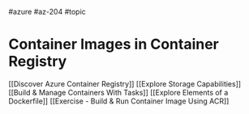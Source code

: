 #azure #az-204 #topic

# Container Images in Container Registry
[[Discover Azure Container Registry]]
[[Explore Storage Capabilities]]
[[Build & Manage Containers With Tasks]]
[[Explore Elements of a Dockerfile]]
[[Exercise - Build & Run Container Image Using ACR]]